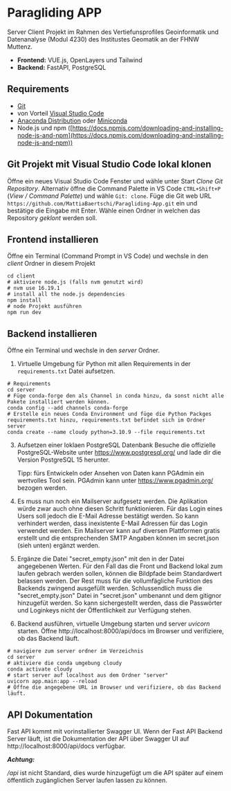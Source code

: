 # Paragliding APP

Server Client Projekt im Rahmen des Vertiefunsprofiles Geoinformatik und Datenanalyse (Modul 4230) des Institustes Geomatik an der FHNW Muttenz. 

- **Frontend:** VUE.js, OpenLayers und Tailwind
- **Backend:** FastAPI, PostgreSQL

## Requirements
- [Git](https://git-scm.com/)
- von Vorteil [Visual Studio Code](https://code.visualstudio.com/) 
- [Anaconda Distribution](https://www.anaconda.com/products/distribution) oder [Miniconda](https://docs.conda.io/en/latest/miniconda.html)
- Node.js und npm ([https://docs.npmjs.com/downloading-and-installing-node-js-and-npm](https://docs.npmjs.com/downloading-and-installing-node-js-and-npm))
  
## Git Projekt mit Visual Studio Code lokal klonen
Öffne ein neues Visual Studio Code Fenster und wähle unter Start *Clone Git Repository*. Alternativ öffne die Command Palette in VS Code `CTRL+Shift+P` (*View / Command Palette*) und wähle `Git: clone`. 
Füge die Git web URL `https://github.com/MattiaBaertschi/Paragliding-App.git` ein und bestätige die Eingabe mit Enter. Wähle einen Ordner in welchen das Repository *geklont* werden soll.

## Frontend installieren
Öffne ein Terminal (Command Prompt in VS Code) und wechsle in den *client* Ordner in diesem Projekt

``` shell
cd client
# aktiviere node.js (falls nvm genutzt wird) 
# nvm use 16.19.1 
# install all the node.js dependencies
npm install
# node Projekt ausführen
npm run dev
```

## Backend installieren
Öffne ein Terminal und wechsle in den *server* Ordner.
1. Virtuelle Umgebung für Python mit allen Requirements in der `requirements.txt` Datei aufsetzen.

```shell
# Requirements
cd server
# Füge conda-forge den als Channel in conda hinzu, da sonst nicht alle Pakete installiert werden können.
conda config --add channels conda-forge
# Erstelle ein neues Conda Environment und füge die Python Packges requirements.txt hinzu, requirements.txt befindet sich im Ordner server
conda create --name cloudy python=3.10.9 --file requirements.txt
```
3. Aufsetzen einer loklaen PostgreSQL Datenbank
   Besuche die offizielle PostgreSQL-Website unter https://www.postgresql.org/ und lade dir die Version PostgreSQL 15 herunter.

   Tipp: fürs Entwickeln oder Ansehen von Daten kann PGAdmin ein wertvolles Tool sein. PGAdmin kann unter https://www.pgadmin.org/ bezogen werden.

4. Es muss nun noch ein Mailserver aufgesetz werden. Die Aplikation würde zwar auch ohne diesen Schritt funktionieren. Für das Login eines Users soll jedoch die E-Mail Adresse bestätigt werden. So kann verhindert werden, dass inexistente E-Mail Adressen für das Login verwendet werden. Ein Mailserver kann auf diversen Plattformen gratis erstellt und die entsprechenden SMTP Angaben können im secret.json (sieh unten) ergänzt werden.


5. Ergänze die Datei "secret_empty.json" mit den in der Datei angegebenen Werten. Für den Fall das die Front  und Backend lokal zum laufen gebrach werden sollen, können die Bildpfade beim Standardwert belassen werden. Der Rest muss für die vollumfägliche Funktion des Backends zwingend ausgefüllt werden. Schlussendlich muss die "secret_empty.json" Datei in "secret.json" umbenannt und dem gitignor hinzugefüt werden. So kann sichergestellt werden, dass die Passwörter und Loginkeys nicht der Öffentlichkeit zur Verfügung stehen.

6. Backend ausführen, virtuelle Umgebung starten und server *uvicorn* starten. Öffne http://localhost:8000/api/docs im Browser und verifiziere, ob das Backend läuft.
``` shell
# navigiere zum server ordner im Verzeichnis
cd server
# aktiviere die conda umgebung cloudy
conda activate cloudy
# start server auf localhost aus dem Ordner "server"
uvicorn app.main:app --reload
# Öffne die angegebene URL im Browser und verifiziere, ob das Backend läuft.
```

## API Dokumentation
Fast API kommt mit vorinstallierter Swagger UI. Wenn der Fast API Backend Server läuft, ist die Dokumentation der API über Swagger UI auf http://localhost:8000/api/docs verfügbar.

***Achtung:***

*/api* ist nicht Standard, dies wurde hinzugefügt um die API später auf einem öffentlich zugänglichen Server laufen lassen zu können.


